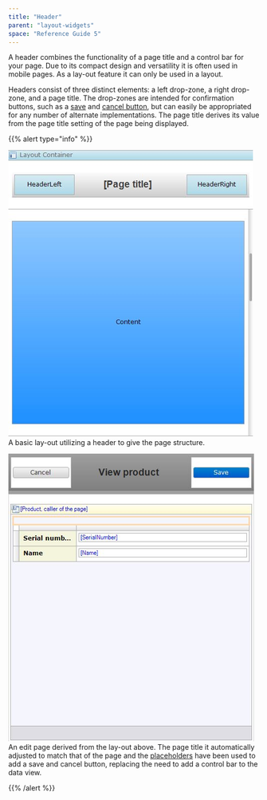 ```yaml
---
title: "Header"
parent: "layout-widgets"
space: "Reference Guide 5"
---
```


A header combines the functionality of a page title and a control bar for your page. Due to its compact design and versatility it is often used in mobile pages. As a lay-out feature it can only be used in a layout.

Headers consist of three distinct elements: a left drop-zone, a right drop-zone, and a page title. The drop-zones are intended for confirmation buttons, such as a [save](save-button) and [cancel button](cancel-button), but can easily be appropriated for any number of alternate implementations. The page title derives its value from the page title setting of the page being displayed.

{{% alert type="info" %}}

![](attachments/4522000/4751390.jpg)
A basic lay-out utilizing a header to give the page structure.

![](attachments/4522000/4751389.jpg)
An edit page derived from the lay-out above. The page title it automatically adjusted to match that of the page and the [placeholders](placeholder) have been used to add a save and cancel button, replacing the need to add a control bar to the data view.

{{% /alert %}}
